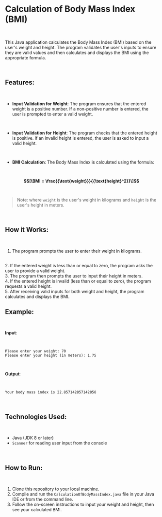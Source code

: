 # Calculation of Body Mass Index (BMI)

<br>

This Java application calculates the Body Mass Index (BMI) based on the user's weight and height. The program validates the user's inputs to ensure they are valid values and then calculates and displays the BMI using the appropriate formula.

<br>

## Features:

<br>

- **Input Validation for Weight**: The program ensures that the entered weight is a positive number. If a non-positive number is entered, the user is prompted to enter a valid weight.

<br>

- **Input Validation for Height**: The program checks that the entered height is positive. If an invalid height is entered, the user is asked to input a valid height.

<br>

- **BMI Calculation**: The Body Mass Index is calculated using the formula:

<br>

**$$[\BMI = \frac{{\text{weight}}}{{\text{height}^2}}\]$$**

<br>

> Note: where `weight` is the user's weight in kilograms and `height` is the user's height in meters.

<br>

## How it Works:

<br>

1. The program prompts the user to enter their weight in kilograms.
<br>
2. If the entered weight is less than or equal to zero, the program asks the user to provide a valid weight.
<br>
3. The program then prompts the user to input their height in meters.
<br>
4. If the entered height is invalid (less than or equal to zero), the program requests a valid height.
<br>
5. After receiving valid inputs for both weight and height, the program calculates and displays the BMI.

<br>

## Example:

<br>

**Input**:

<br>

`Please enter your weight: 70`  
`Please enter your height (in meters): 1.75`

<br>

**Output**:

<br>

`Your body mass index is 22.857142857142858`

<br>

## Technologies Used:

<br>

- Java (JDK 8 or later)
- `Scanner` for reading user input from the console

<br>

## How to Run:

<br>

1. Clone this repository to your local machine.
2. Compile and run the `CalculationOfBodyMassIndex.java` file in your Java IDE or from the command line.
3. Follow the on-screen instructions to input your weight and height, then see your calculated BMI.
